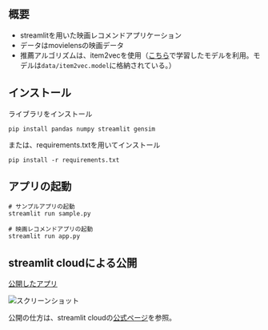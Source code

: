 ## 概要
* streamlitを用いた映画レコメンドアプリケーション
* データはmovielensの映画データ
* 推薦アルゴリズムは、item2vecを使用（[こちら](https://github.com/oreilly-japan/RecommenderSystems/blob/main/chapter5/colab/Item2vec.ipynb)で学習したモデルを利用。モデルは`data/item2vec.model`に格納されている。）

## インストール
ライブラリをインストール
```
pip install pandas numpy streamlit gensim
```
または、requirements.txtを用いてインストール
```
pip install -r requirements.txt
```

## アプリの起動
```
# サンプルアプリの起動
streamlit run sample.py

# 映画レコメンドアプリの起動
streamlit run app.py
```

## streamlit cloudによる公開
[公開したアプリ](https://movierecommender-ks5bdb5bjsvusrhyakaogb.streamlit.app/)

![スクリーンショット](app_screen.png)

公開の仕方は、streamlit cloudの[公式ページ](https://streamlit.io/cloud)を参照。
